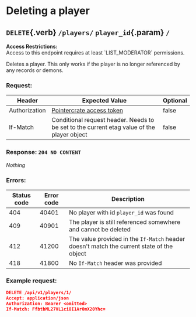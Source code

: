 <div class='panel fade js-scroll-anim' data-anim='fade'>

# Deleting a player

## `DELETE`{.verb} `/players/` `player_id`{.param} `/`

<div class='info-yellow'>
<b>Access Restrictions:</b><br>
Access to this endpoint requires at least `LIST_MODERATOR` permissions.
</div>

Deletes a player. This only works if the player is no longer referenced by any records or demons.

### Request:

| Header        | Expected Value                                                                             | Optional |
| ------------- | ------------------------------------------------------------------------------------------ | -------- |
| Authorization | [Pointercrate access token](/documentation/#access-tokens)                                 | false    |
| If-Match      | Conditional request header. Needs to be set to the current etag value of the player object | false    |

### Response: `204 NO CONTENT`

_Nothing_

### Errors:

| Status code | Error code | Description                                                                               |
| ----------- | ---------- | ----------------------------------------------------------------------------------------- |
| 404         | 40401      | No player with id `player_id` was found                                                   |
| 409         | 40901      | The player is still referenced somewhere and cannot be deleted                            |
| 412         | 41200      | The value provided in the `If-Match` header doesn't match the current state of the object |
| 418         | 41800      | No `If-Match` header was provided                                                         |

### Example request:

```json
DELETE /api/v1/players/1/
Accept: application/json
Authorization: Bearer <omitted>
If-Match: FfbtbML27VL1ciOI1Ar0mX20Yhc=
```

</div>
